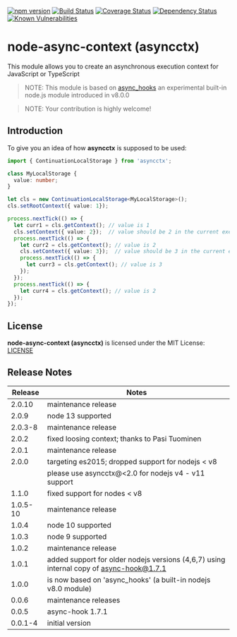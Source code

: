 [![npm version](https://badge.fury.io/js/asyncctx.svg)](https://badge.fury.io/js/asyncctx)
[![Build Status](https://api.travis-ci.org/gms1/node-async-context.svg?branch=master)](https://travis-ci.org/gms1/node-async-context)
[![Coverage Status](https://coveralls.io/repos/github/gms1/node-async-context/badge.svg?branch=master)](https://coveralls.io/github/gms1/node-async-context?branch=master)
[![Dependency Status](https://david-dm.org/gms1/node-async-context.svg)](https://david-dm.org/gms1/node-async-context)
[![Known Vulnerabilities](https://snyk.io/test/github/gms1/node-async-context/badge.svg)](https://snyk.io/test/github/gms1/node-async-context)

# node-async-context (asyncctx)

This module allows you to create an asynchronous execution context for JavaScript or TypeScript

> NOTE: This module is based on [async_hooks](https://github.com/nodejs/node/blob/master/doc/api/async_hooks.md) an experimental built-in node.js module introduced in v8.0.0

> NOTE: Your contribution is highly welcome!

## Introduction

To give you an idea of how **asyncctx** is supposed to be used:

```TypeScript
import { ContinuationLocalStorage } from 'asyncctx';

class MyLocalStorage {
  value: number;
}

let cls = new ContinuationLocalStorage<MyLocalStorage>();
cls.setRootContext({ value: 1});

process.nextTick(() => {
  let curr1 = cls.getContext(); // value is 1
  cls.setContext({ value: 2});  // value should be 2 in the current execution context and below
  process.nextTick(() => {
    let curr2 = cls.getContext(); // value is 2
    cls.setContext({ value: 3});  // value should be 3 in the current execution context and below
    process.nextTick(() => {
      let curr3 = cls.getContext(); // value is 3
    });
  });
  process.nextTick(() => {
    let curr4 = cls.getContext(); // value is 2
  });
});
```

## License

**node-async-context (asyncctx)** is licensed under the MIT License:
[LICENSE](./LICENSE)

## Release Notes

| Release  | Notes                                                                                   |
| -------- | --------------------------------------------------------------------------------------- |
| 2.0.10   | maintenance release                                                                     |
| 2.0.9    | node 13 supported                                                                       |
| 2.0.3-8  | maintenance release                                                                     |
| 2.0.2    | fixed loosing context; thanks to Pasi Tuominen                                          |
| 2.0.1    | maintenance release                                                                     |
| 2.0.0    | targeting es2015; dropped support for nodejs < v8                                       |
|          | please use asyncctx@<2.0 for nodejs v4 - v11 support                                    |
| 1.1.0    | fixed support for nodes < v8                                                            |
| 1.0.5-10 | maintenance release                                                                     |
| 1.0.4    | node 10 supported                                                                       |
| 1.0.3    | node 9 supported                                                                        |
| 1.0.2    | maintenance release                                                                     |
| 1.0.1    | added support for older nodejs versions (4,6,7) using internal copy of async-hook@1.7.1 |
| 1.0.0    | is now based on 'async_hooks' (a built-in nodejs v8.0 module)                           |
| 0.0.6    | maintenance releases                                                                    |
| 0.0.5    | async-hook 1.7.1                                                                        |
| 0.0.1-4  | initial version                                                                         |
